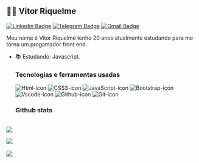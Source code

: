 ## :man_technologist: Vitor Riquelme
<!--contatos-->
[![Linkedin Badge](https://img.shields.io/badge/-LinkedIn-blue?style=for-the-badge&logo=Linkedin&logoColor=white&link=https://www.linkedin.com/in/vitor-riquelme-986496222/)](https://www.linkedin.com/in/vitor-riquelme-986496222/)
[![Telegram Badge](https://img.shields.io/badge/-Telegram-1ca0f1?style=for-the-badge&labelColor=1ca0f1&logo=telegram&logoColor=white&link=https://t.me/vitoriquelme)](https://t.me/vitoriquelme)
[![Gmail Badge](https://img.shields.io/badge/-Gmail-c14438?style=for-the-badge&logo=Gmail&logoColor=white&link=mailto:vitoriquelme1@gmail.com)](mailto:vitoriquelme1@gmail.com)

<!-- uma introdução basica falando sobre mim-->
Meu nome é Vitor Riquelme  tenho 20 anos atualmente estudando para me torna um progamador front end.

- :books: Estudando: Javascript.


  
  
  ### Tecnologias e ferramentas usadas
  <img  alt="Html-icon" src="https://img.shields.io/badge/HTML5-E34F26?style=for-the-badge&logo=html5&logoColor=white">
  <img  alt="CSS3-icon" src="https://img.shields.io/badge/CSS3-1572B6?style=for-the-badge&logo=css3&logoColor=white">
  <img  alt="JavaScript-icon" src="https://img.shields.io/badge/JavaScript-323330?style=for-the-badge&logo=javascript&logoColor=F7DF1E">
  <img  alt="Bootstrap-icon" src="https://img.shields.io/badge/Bootstrap-563D7C?style=for-the-badge&logo=bootstrap&logoColor=white">
  <img  alt="Vscode-icon" src="https://img.shields.io/badge/Visual_Studio_Code-0078D4?style=for-the-badge&logo=visual%20studio%20code&logoColor=white">
  <img  alt="Github-icon" src="https://img.shields.io/badge/GitHub-100000?style=for-the-badge&logo=github&logoColor=white">
  <img  alt="Git-icon" src="https://img.shields.io/badge/GIT-E44C30?style=for-the-badge&logo=git&logoColor=white">
  </br>
  
  ### Github stats
 </br><a href="https://github.com/VitorRiquelme/github-readme-stats">
    <img align="center" src="https://github-readme-stats.vercel.app/api?username=VitorRiquelme&show_icons=true&count_private=true&theme=aura"/>
  </a>
  
 <a href="https://github.com/VitorRiquelme/github-readme-stats">
    <img align="center" src="https://github-readme-stats.vercel.app/api/top-langs/?username=VitorRiquelme&hide=scss,less&layout=compact&langs_count=7&theme=aura"/>
  </a></br>
 
 </br>
 <img align="center" src="https://github-readme-streak-stats.herokuapp.com?user=VitorRiquelme&background=111E2E&border=334152&currStreakNum=FFFFFF&fire=07CBFF&sideLabels=07CBFF&ring=2300FF&currStreakLabel=07CBFF&sideNums=FFFFFF&dates=B7D1E6"/>
 

  
 

